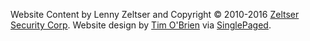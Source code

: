 

Website Content by Lenny Zeltser and Copyright &copy; 2010-2016 [Zeltser Security Corp](https://zeltser.com/). Website design by [Tim O'Brien](http://t413.com/) via [SinglePaged](https://github.com/t413/SinglePaged).
